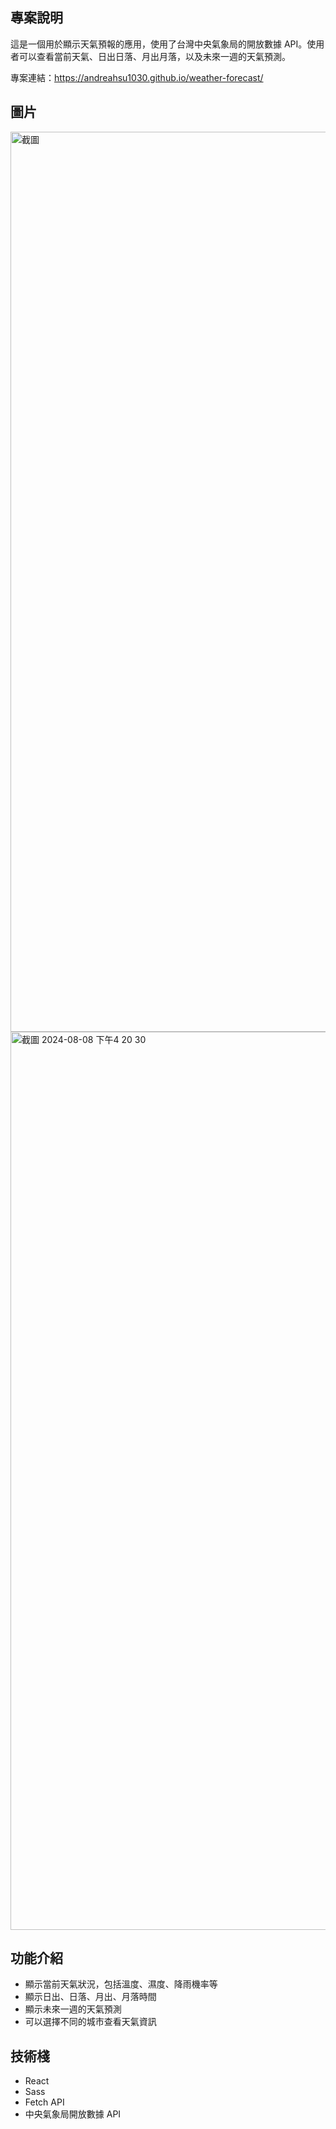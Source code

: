 ## 專案說明

這是一個用於顯示天氣預報的應用，使用了台灣中央氣象局的開放數據 API。使用者可以查看當前天氣、日出日落、月出月落，以及未來一週的天氣預測。

專案連結：https://andreahsu1030.github.io/weather-forecast/ 


## 圖片

<img width="1440" alt="截圖" src="https://github.com/user-attachments/assets/be6cd9ac-6df7-4f14-b8a4-5a5d26394296">
<img width="1437" alt="截圖 2024-08-08 下午4 20 30" src="https://github.com/user-attachments/assets/cb472daf-ddb9-48c7-9e93-5435c5bd4ea0">


## 功能介紹
+ 顯示當前天氣狀況，包括溫度、濕度、降雨機率等
+ 顯示日出、日落、月出、月落時間
+ 顯示未來一週的天氣預測
+ 可以選擇不同的城市查看天氣資訊


## 技術棧
+ React
+ Sass
+ Fetch API
+ 中央氣象局開放數據 API


